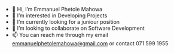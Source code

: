 - 👋 Hi, I’m Emmanuel Phetole Mahowa
- 👀 I’m interested in Developing Projects
- 🌱 I’m currently looking for a juniour position
- 💞️ I’m looking to collaborate on Software Development
- 📫 You can reach me through my email emmanuelphetolemahowa@gmail.com or contact 071 599 1955

<!---
EmmanuelPhetoleMahowa/EmmanuelPhetoleMahowa is a ✨ special ✨ repository because its `README.md` (this file) appears on your GitHub profile.
You can click the Preview link to take a look at your changes.
--->
